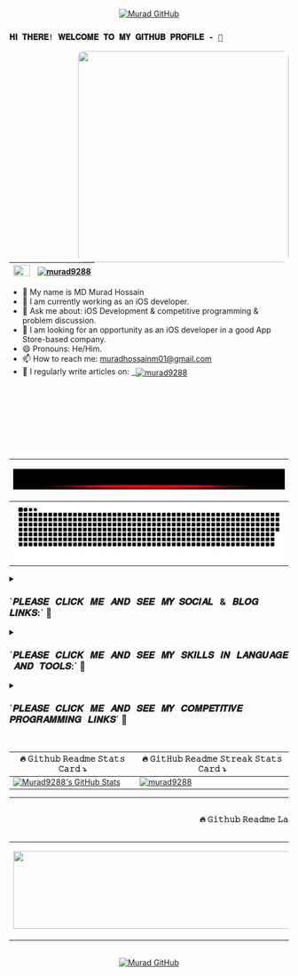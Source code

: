 <div align="center">
  
<a href="https://github.com/Murad9288"><img src="https://readme-typing-svg.demolab.com?font=Arial+Black&size=48&duration=4000&pause=1700&color=28F71A&center=true&vCenter=true&multiline=false&width=1350&height=100&lines=ASSALAMUALAIKUM++WARAHMATULLAH" alt="Murad GitHub" /></a>
</div>

### `𝐇𝐈 𝐓𝐇𝐄𝐑𝐄! 𝐖𝐄𝐋𝐂𝐎𝐌𝐄 𝐓𝐎 𝐌𝐘 𝐆𝐈𝐓𝐇𝐔𝐁 𝐏𝐑𝐎𝐅𝐈𝐋𝐄 - 👋 `

<a href="https://github.com/Murad9288"><img align="right" width="380px" height="380px" src="./Image sample/iosDeveloper.gif" style="border-radius: 10px;"></a>

|<a href="https://github.com/Murad9288"><img src="https://cdn1.iconfinder.com/data/icons/green-business/720/view-512.png" height="20" width="30" /></a>|<a href="https://github.com/Murad9288"><img src="https://komarev.com/ghpvc/?username=Murad9288&style=flat-square&color=00bfff&label=GITHUB+PROFILE+VIEWS" alt="murad9288" /></a>|
|-|-|

  
- 🔰  My name is  MD Murad Hossain
- 🌱 I am currently working as an iOS developer.
- 💬 Ask me about: iOS Development & competitive programming & problem discussion.
- 💞️ I am looking for an opportunity as an iOS developer in a good App Store-based company.
- 😄 Pronouns: He/Him. 
- 📫 How to reach me: muradhossainm01@gmail.com
- 📝 I regularly write articles on: <a href="https://murad9288.tumblr.com" target="blank">&nbsp;&nbsp;<img align="center" src="https://cdn-icons-png.flaticon.com/512/216/216546.png" alt="murad9288" height="28" width="30" /></a>
<br/>
<br/>
<br/>
<br/>
<br/>
<br/>
<br/>


<div align="center">

|<p aling="center"><a href="https://github.com/Murad9288"><img src="./Image sample/4.gif" /></a></p>|
|-|
|<a href="https://github.com/Murad9288"><img src="https://github.com/Murad9288/Murad9288/blob/output/github-contribution-grid-snake-dark.svg" /></a>|
  
</div>



<details><summary><h3>`𝑷𝑳𝑬𝑨𝑺𝑬 &nbsp; 𝑪𝑳𝑰𝑪𝑲 &nbsp; 𝑴𝑬 &nbsp; 𝑨𝑵𝑫 &nbsp; 𝑺𝑬𝑬 &nbsp; 𝑴𝒀 &nbsp;𝑺𝑶𝑪𝑰𝑨𝑳 &nbsp; & &nbsp; 𝑩𝑳𝑶𝑮 &nbsp; 𝑳𝑰𝑵𝑲𝑺:` 🤏</h3></summary>
  
<div align = "center">
  
|LinkedIn|Facebook|Twitter|Instagram|&nbsp;&nbsp;&nbsp;Skype&nbsp;&nbsp;&nbsp;|YouTube|Linktree|StackOverFlow|Dribble|Discord|
|-|-|-|-|-|-|-|-|-|-|
|<p align="center"> <a href="https://www.linkedin.com/in/muradhossainm01/" target="blank"><img src="./Image sample/linkd.gif" alt="muradhossainm01" height = "40px" width = "40px"/></a></p>|<p align="center"><a href="https://www.facebook.com/muradhossainm01" target="blank"><img src="./Image sample/facebook2.gif" height = "40px" width = "40px"/></a></p>|<p align="center"><a href="https://twitter.com/murad_miraj" target="blank"><img align="center" src="./Image sample/twitter.gif" alt="murad_miraj" height="40px" width="40px" /></a></p>|<p align="center"><a href="https://instagram.com/e_m__murad__hossain" target="blank"><img align="center" src="./Image sample/instagram.gif" alt="e_m__murad__hossain" height="40px" width="40px" /></a></p>|<p align="center"><a href="https://join.skype.com/invite/WYiyPQob1ekJ" target="blank"><img align="center" src="./Image sample/skypeIcon.gif" height="40px" width="40px" /></a></p>|<p align="center"><a href="https://www.youtube.com/@Innovative_Efforts" target="blank"><img align="center" src="./Image sample/youtubeIcon.gif" alt="MHM Programming CLUB" height="80px" width="80px" /></a></p>|<p align="center"><a href="https://linktr.ee/murad9288" target="blank"><img align="center" src="./Image sample/linktreeIcon.gif" alt="murad9288" height="40px" width="40px" /></a></p>|<p align="center"><a href="https://stackoverflow.com/users/18079492" target="blank"><img align="center" src="./Image sample/stackoverflowIcon.gif" alt="18079492" height="40px" width="40px" /></a></p>|<p align="center"><a href="https://dribbble.com/murad_hossain-m01" target="blank"><img align="center" src="./Image sample/dribbleIcon.gif" alt="murad_hossain-m01" height="40px" width="40px"/></a></p>|<p align="center"><a href="https://discord.gg/murad928#7964" target="blank"><img align="center" src="./Image sample/discordIcon.gif" alt="murad928#7964" height="40px" width="40px" /></a></p>|
</div>
</details>


<details><summary><h3>`𝑷𝑳𝑬𝑨𝑺𝑬 &nbsp; 𝑪𝑳𝑰𝑪𝑲 &nbsp; 𝑴𝑬 &nbsp; 𝑨𝑵𝑫 &nbsp; 𝑺𝑬𝑬 &nbsp; 𝑴𝒀 &nbsp; 𝑺𝑲𝑰𝑳𝑳𝑺 &nbsp; 𝑰𝑵 &nbsp; 𝑳𝑨𝑵𝑮𝑼𝑨𝑮𝑬 &nbsp; 𝑨𝑵𝑫 &nbsp; 𝑻𝑶𝑶𝑳𝑺:` 🤏</h3> </summary>
  
<div align="center">
  
|Swift|Xcode|Python|&nbsp;&nbsp;&nbsp;C++&nbsp;&nbsp;&nbsp;|Figma|Firebase|&nbsp;&nbsp;&nbsp;Git&nbsp;&nbsp;&nbsp;|
|-|-|-|-|-|-|-|
|<p align="center"><a href="https://developer.apple.com/swift/" target="_blank" rel="noreferrer"><img src="./Image sample/swiftIcon.gif" alt="swift" width="40px" height="40px"/></a></p> |<p align="center"><a href="https://developer.apple.com/documentation/xcode" target="_blank" rel="noreferrer"><img src="./Image sample/xcodeIcon.gif" alt="xcode" width="40px" height="40px"/></a></p> | <p align="center"><a href="https://www.pythonIcon.gif" target="_blank" rel="noreferrer"><img src="./Image sample/dribbleIcon.gif" alt="python" width="40px" height="40px"/></a></p> | <p align="center"><a href="https://www.w3schools.com/cpp/" target="_blank" rel="noreferrer"><img src="./Image sample/c++Icon.gif" alt="cplusplus" width="40px" height="40px"/></a></p> | <p align="center"><a href="https://www.figma.com/" target="_blank" rel="noreferrer"><img src="./Image sample/figmaIcon.gif" alt="figma" width="40px" height="40px"/></a></p> | <p align="center"><a href="https://firebase.google.com/" target="_blank" rel="noreferrer"><img src="./Image sample/firebaseIcon.gif" alt="firebase" width="40px" height="40px"/></a></p> | <p align="center"><a href="https://git-scm.com/" target="_blank" rel="noreferrer"><img src="./Image sample/gitIcon.gif" alt="git" width="40px" height="40px"/></a></p>|
  
</div>

</details>

<details><summary><h3>`𝑷𝑳𝑬𝑨𝑺𝑬 &nbsp; 𝑪𝑳𝑰𝑪𝑲 &nbsp; 𝑴𝑬 &nbsp; 𝑨𝑵𝑫 &nbsp; 𝑺𝑬𝑬 &nbsp; 𝑴𝒀 &nbsp; 𝑪𝑶𝑴𝑷𝑬𝑻𝑰𝑻𝑰𝑽𝑬&nbsp;  𝑷𝑹𝑶𝑮𝑹𝑨𝑴𝑴𝑰𝑵𝑮 &nbsp; 𝑳𝑰𝑵𝑲𝑺` 🤏</h3></summary>
<h4><p align = "center"> ℙ𝕝𝕖𝕒𝕤𝕖 𝕤𝕔𝕣𝕠𝕝𝕝 𝕙𝕠𝕣𝕚𝕫𝕠𝕟𝕥𝕒𝕝𝕝𝕪 𝕒𝕟𝕕 𝕊𝕖𝕖 𝕞𝕪 𝕒𝕝𝕝 𝕔𝕠𝕞𝕡𝕖𝕥𝕚𝕥𝕚𝕧𝕖 𝕡𝕣𝕠𝕘𝕣𝕒𝕞𝕞𝕚𝕟𝕘 𝕝𝕚𝕟𝕜𝕤 ➡ </p></h4>
<div align="center">

|&nbsp;&nbsp;&nbsp;Hackerrank&nbsp;&nbsp;&nbsp;|&nbsp;&nbsp;&nbsp;&nbsp;Codeforces&nbsp;&nbsp;&nbsp;&nbsp;|&nbsp;&nbsp;&nbsp;&nbsp;&nbsp;&nbsp;&nbsp;&nbsp;&nbsp;&nbsp;Toph&nbsp;&nbsp;&nbsp;&nbsp;&nbsp;&nbsp;&nbsp;&nbsp;&nbsp;&nbsp;|&nbsp;&nbsp;&nbsp;&nbsp;Beecrowd&nbsp;&nbsp;&nbsp;&nbsp;|&nbsp;&nbsp;&nbsp;&nbsp;LeetCode&nbsp;&nbsp;&nbsp;&nbsp;|&nbsp;&nbsp;&nbsp;&nbsp;&nbsp;&nbsp;&nbsp;&nbsp;Atcoder&nbsp;&nbsp;&nbsp;&nbsp;&nbsp;&nbsp;&nbsp;&nbsp;|&nbsp;&nbsp;HackerEarth&nbsp;&nbsp;|&nbsp;&nbsp;&nbsp;&nbsp;&nbsp;&nbsp;StopStalk&nbsp;&nbsp;&nbsp;&nbsp;&nbsp;&nbsp;|&nbsp;&nbsp;&nbsp;&nbsp;&nbsp;&nbsp;&nbsp;&nbsp;&nbsp;&nbsp;SPOJ&nbsp;&nbsp;&nbsp;&nbsp;&nbsp;&nbsp;&nbsp;&nbsp;&nbsp;&nbsp;|&nbsp;&nbsp;CodeGrepper&nbsp;&nbsp;|GeeksforGeeks|&nbsp;&nbsp;&nbsp;&nbsp;TopCoder&nbsp;&nbsp;&nbsp;&nbsp;|
|-|-|-|-|-|-|-|-|-|-|-|-|
|<p align="center"><a href="https://www.hackerrank.com/muradhossainm01" target="blank">&nbsp;&nbsp;<img align="center" src="https://raw.githubusercontent.com/rahuldkjain/github-profile-readme-generator/master/src/images/icons/Social/hackerrank.svg" alt="muradhossainm01" height="40" width="50" />&nbsp;&nbsp;</a></p>|<p align="center"><a href="https://codeforces.com/profile/muradhossain" target="blank">&nbsp;&nbsp;<img align="center" src="https://raw.githubusercontent.com/rahuldkjain/github-profile-readme-generator/master/src/images/icons/Social/codeforces.svg" alt="muradhossain" height="30" width="40" />&nbsp;&nbsp;</a></p>|<p align="center"><a href="https://toph.co/u/murad928" target="blank">&nbsp;&nbsp;<img align="center" src="https://static.toph.co/images/emblem_512p.png?_=d5d517cf95abe4d22253494019b418fc5f3ce386" alt="murad928" height="30" width="40" />&nbsp;&nbsp;</a></p>|<p align="center"><a href="https://www.beecrowd.com.br/judge/en/profile/410612" target="blank">&nbsp;&nbsp;<img align="center" src="https://pbs.twimg.com/profile_images/1452678635178053646/I0XsDRcl_400x400.jpg" alt="410612" height="30" width="40" />&nbsp;&nbsp;</a></p>|<p align="center"><a href="https://www.leetcode.com/murad928" target="blank">&nbsp;&nbsp;<img align="center" src="https://raw.githubusercontent.com/rahuldkjain/github-profile-readme-generator/master/src/images/icons/Social/leet-code.svg" alt="murad928" height="30" width="40" />&nbsp;&nbsp;</a></p>|<p align="center"><a href="https://atcoder.jp/users/murad_9288" target="blank">&nbsp;&nbsp;<img align="center" src="https://i.ytimg.com/vi/0_uzqZb2E_4/hqdefault.jpg" alt="murad_9288" height="30" width="40" />&nbsp;&nbsp;</a></p>|<p align="center"><a href="https://www.hackerearth.com/@muradhossainm01" target="blank">&nbsp;&nbsp;<img align="center" src= "https://encrypted-tbn0.gstatic.com/images?q=tbn:ANd9GcQyrwCDaNpgPhMs63qV4W7C_hKh1c-USwaq3ld0yRwaskRXneKAyBefw70VLhkVC4cYZvI&usqp=CAU" alt="@muradhossainm01" height="30" width="40" />&nbsp;&nbsp;</a></p>|<p align="center"><a href="https://www.stopstalk.com/user/profile/Murad_Hossain_9014" target="blank">&nbsp;&nbsp;<img align="center" src="https://www.stopstalk.com/static/images/stopstalk-logo.png" alt="Murad_Hossain_9014" height="30" width="40" />&nbsp;&nbsp;</a></p>|<p align="center"><a href="https://www.spoj.com/users/murad_928" target="blank">&nbsp;&nbsp;<img align="center" src="https://repository-images.githubusercontent.com/399813688/b38dcc0c-492f-49f0-a7a4-272876855a3e" alt="murad_928" height="30" width="40" />&nbsp;&nbsp;</a></p>|<p align="center"><a href="https://www.codegrepper.com/profile/md-murad-hossain" target="blank">&nbsp;&nbsp;<img align="center" src="https://styles.redditmedia.com/t5_4wfba1/styles/communityIcon_db5acdjldch71.png?width=256&s=017207444df01b7e7c747c1b0a5fbd45d00e8b77" alt="md-murad-hossain" height="30" width="40" />&nbsp;&nbsp;</a></p>|<p align="center"><a href="https://auth.geeksforgeeks.org/user/muradhossainm01" target="blank">&nbsp;&nbsp;<img align="center" src="https://raw.githubusercontent.com/rahuldkjain/github-profile-readme-generator/master/src/images/icons/Social/geeks-for-geeks.svg" alt="muradhossainm01" height="30" width="40" />&nbsp;&nbsp;</a></p>|<p align = "center"><a href="https://www.topcoder.com/members/murad_9288" target="blank">&nbsp;&nbsp;<img align="center" src="https://raw.githubusercontent.com/rahuldkjain/github-profile-readme-generator/master/src/images/icons/Social/topcoder.svg" alt="murad_9288" height="50" width="50" />&nbsp;&nbsp;</a></p>|
  
</div>

</details>

</br>



<div align="center">
  
|🔥 𝙶𝚒𝚝𝚑𝚞𝚋 𝚁𝚎𝚊𝚍𝚖𝚎 𝚂𝚝𝚊𝚝𝚜 𝙲𝚊𝚛𝚍 ⤵️ |🔥 𝙶𝚒𝚝𝙷𝚞𝚋 𝚁𝚎𝚊𝚍𝚖𝚎 𝚂𝚝𝚛𝚎𝚊𝚔 𝚂𝚝𝚊𝚝𝚜 𝙲𝚊𝚛𝚍 ⤵️
|-|-|
|<a href="https://github.com/Murad9288"><img src="https://awesome-github-stats.azurewebsites.net/user-stats/Murad9288?cardType=level&theme=react&Title=24FAFF&Ring=19FF7A&Border=DD05A6&Text=FFFFFF" height ="155px" width ="1000px" alt="Murad9288's GitHub Stats" /></a> | <a href="https://github.com/Murad9288"><img src="https://github-readme-streak-stats.herokuapp.com?user=Murad9288&theme=algolia&dates=B7F8FF&border=FF1EAD&ring=F6FFBC&fire=FF840A&stroke=A9FDFA&currStreakNum=3DFF51&sideNums=FF0000&currStreakLabel=54FF38&sideLabels=F4FF3F&background=19226ED9" alt="murad9288" height ="160px" width ="1000px" /></a>|
  
</div>



<div align="center">

|🔥 𝙶𝚒𝚝𝚑𝚞𝚋 𝚁𝚎𝚊𝚍𝚖𝚎 𝙻𝚊𝚗𝚐𝚞𝚊𝚐𝚎𝚜 𝚄𝚜𝚎𝚍 𝙲𝚊𝚛𝚍 ⤵️|🔥 𝙲𝚘𝚞𝚗𝚝𝚛𝚢 𝚁𝚊𝚗𝚔 𝙱𝚢 𝚜𝚝𝚊𝚛𝚍𝚎𝚟.𝚒𝚘 ⤵️|
|-|-|
| <p align ="center"><a href="https://github.com/Murad9288"><img src="https://github-readme-stats.vercel.app/api/top-langs/?username=Murad9288&theme=tokyonight&Border=DD05A6&layout=compact" height="140px" width = "1000px" /></a></p>|<a href="https://stardev.io/developers/Murad9288"><img alt="Check out Murad9288&apos;s profile on stardev.io" src="https://stardev.io/developers/Murad9288/badge/languages/country.svg" height="140px" width = "1000px" /></a>|
  
</div>

</br>
<div align="center">
<a href="https://github.com/Murad9288"><img src="https://readme-typing-svg.demolab.com?font=fira+code&size=20&duration=4000&pause=1700&color=FF00A9&center=true&vCenter=true&width=915&height=100&lines=%E2%9D%A4%EF%B8%8F%E2%80%8D%F0%9F%A9%B9+%F0%9F%91%8B+%F0%9F%91%8B+%E2%9D%A4%EF%B8%8F%E2%80%8D%F0%9F%94%A5;-+THANKS+FOR+VISITING+MY+GITHUB+PROFILE+-;%F0%9F%92%9E++BEST++OF++LUCK++++%F0%9F%92%90;--- ALLAH+HAFEEZ ---" alt="Murad GitHub" /></a>

</div>



